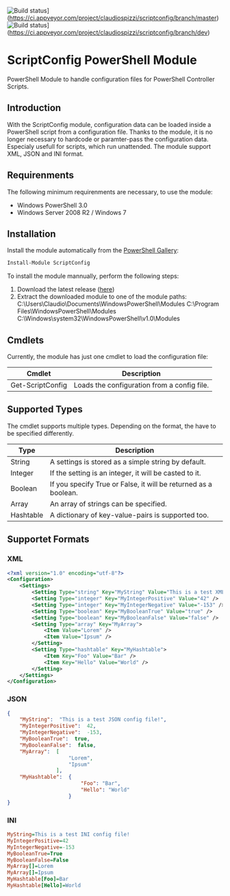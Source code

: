 ![Build status](https://ci.appveyor.com/api/projects/status/p3qiywni2t288473/branch/master?svg=true)](https://ci.appveyor.com/project/claudiospizzi/scriptconfig/branch/master) ![Build status](https://ci.appveyor.com/api/projects/status/p3qiywni2t288473/branch/dev?svg=true)](https://ci.appveyor.com/project/claudiospizzi/scriptconfig/branch/dev)

# ScriptConfig PowerShell Module
PowerShell Module to handle configuration files for PowerShell Controller Scripts.

## Introduction

With the ScriptConfig module, configuration data can be loaded inside a PowerShell script from a configuration file. Thanks to the module, it is no longer necessary to hardcode or paramter-pass the configuration data. Especialy usefull for scripts, which run unattended. The module support XML, JSON and INI format.


## Requirenments

The following minimum requirenments are necessary, to use the module:

* Windows PowerShell 3.0
* Windows Server 2008 R2 / Windows 7


## Installation

Install the module automatically from the [PowerShell Gallery](https://www.powershellgallery.com/packages/ScriptConfig):

```powershell
Install-Module ScriptConfig
```

To install the module mannually, perform the following steps:

1. Download the latest release ([here](https://github.com/claudiospizzi/ScriptConfig/releases)) 
2. Extract the downloaded module to one of the module paths:
   C:\Users\Claudio\Documents\WindowsPowerShell\Modules
    C:\Program Files\WindowsPowerShell\Modules
    C:\Windows\system32\WindowsPowerShell\v1.0\Modules

	
## Cmdlets

Currently, the module has just one cmdlet to load the configuration file:

| Cmdlet             | Description                                   |
| ------------------ | --------------------------------------------- |
| Get-ScriptConfig   | Loads the configuration from a config file.   |


## Supported Types

The cmdlet supports multiple types. Depending on the format, the have to be specified differently.

| Type        | Description                                                       |
| ----------- | ----------------------------------------------------------------- |
| String      | A settings is stored as a simple string by default.               |
| Integer     | If the setting is an integer, it will be casted to it.            |
| Boolean     | If you specify True or False, it will be returned as a boolean.   |
| Array       | An array of strings can be specified.                             |
| Hashtable   | A dictionary of key-value-pairs is supported too.                 |


## Supportet Formats

### XML

```xml
<?xml version="1.0" encoding="utf-8"?>
<Configuration>
    <Settings>
        <Setting Type="string" Key="MyString" Value="This is a test XML config file!" />
        <Setting Type="integer" Key="MyIntegerPositive" Value="42" />
        <Setting Type="integer" Key="MyIntegerNegative" Value="-153" />
        <Setting Type="boolean" Key="MyBooleanTrue" Value="true" />
        <Setting Type="boolean" Key="MyBooleanFalse" Value="false" />
        <Setting Type="array" Key="MyArray">
            <Item Value="Lorem" />
            <Item Value="Ipsum" />
        </Setting>
        <Setting Type="hashtable" Key="MyHashtable">
            <Item Key="Foo" Value="Bar" />
            <Item Key="Hello" Value="World" />
        </Setting>
    </Settings>
</Configuration>

```

### JSON

```json
{
    "MyString":  "This is a test JSON config file!",
    "MyIntegerPositive":  42,
    "MyIntegerNegative":  -153,
    "MyBooleanTrue":  true,
    "MyBooleanFalse":  false,
    "MyArray":  [
                    "Lorem",
                    "Ipsum"
                ],
    "MyHashtable":  {
                        "Foo": "Bar",
                        "Hello": "World"
                    }
}

```

### INI

```ini
MyString=This is a test INI config file!
MyIntegerPositive=42
MyIntegerNegative=-153
MyBooleanTrue=True
MyBooleanFalse=False
MyArray[]=Lorem
MyArray[]=Ipsum
MyHashtable[Foo]=Bar
MyHashtable[Hello]=World
```
